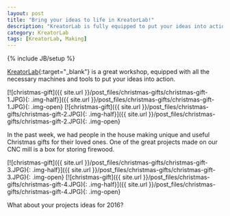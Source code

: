 ```yaml
---
layout: post
title: "Bring your ideas to life in KreatorLab!"
description: "KreatorLab is fully equipped to put your ideas into action."
category: KreatorLab
tags: [KreatorLab, Making]
---
```

{% include JB/setup %}

[KreatorLab](http://www.kreatorlab.si/){:target="_blank"} is a great workshop, equipped with all the necessary machines and tools to put your ideas into action. 

[![christmas-gift]({{ site.url }}/post_files/christmas-gifts/christmas-gift-1.JPG){: .img-half}]({{ site.url }}/post_files/christmas-gifts/christmas-gift-1.JPG){: .img-open}
[![christmas-gift]({{ site.url }}/post_files/christmas-gifts/christmas-gift-2.JPG){: .img-half}]({{ site.url }}/post_files/christmas-gifts/christmas-gift-2.JPG){: .img-open}

In the past week, we had people in the house making unique and useful Christmas gifts for their loved ones. One of the great projects made on our CNC mill is a box for storing firewood. 

[![christmas-gift]({{ site.url }}/post_files/christmas-gifts/christmas-gift-3.JPG){: .img-half}]({{ site.url }}/post_files/christmas-gifts/christmas-gift-3.JPG){: .img-open}
[![christmas-gift]({{ site.url }}/post_files/christmas-gifts/christmas-gift-4.JPG){: .img-half}]({{ site.url }}/post_files/christmas-gifts/christmas-gift-4.JPG){: .img-open}

What about your projects ideas for 2016? 
